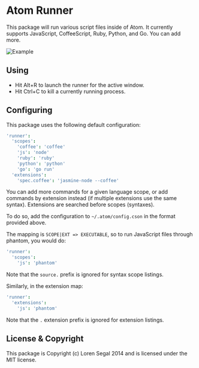 # Atom Runner

This package will run various script files inside of Atom.
It currently supports JavaScript, CoffeeScript, Ruby, Python, and Go. You
can add more.

![Example](http://github.com/lsegal/atom-runner/raw/master/resources/screenshot-1.png)

## Using

* Hit Alt+R to launch the runner for the active window.
* Hit Ctrl+C to kill a currently running process.

## Configuring

This package uses the following default configuration:

```cson
'runner':
  'scopes':
    'coffee': 'coffee'
    'js': 'node'
    'ruby': 'ruby'
    'python': 'python'
    'go': 'go run'
  'extensions':
    'spec.coffee': 'jasmine-node --coffee'
```

You can add more commands for a given language scope, or add commands by
extension instead (if multiple extensions use the same syntax). Extensions
are searched before scopes (syntaxes).

To do so, add the configuration to `~/.atom/config.cson` in the format provided
above.

The mapping is `SCOPE|EXT => EXECUTABLE`, so to run JavaScript files through
phantom, you would do:

```cson
'runner':
  'scopes':
    'js': 'phantom'
```

Note that the `source.` prefix is ignored for syntax scope listings.

Similarly, in the extension map:

```cson
'runner':
  'extensions':
    'js': 'phantom'
```

Note that the `.` extension prefix is ignored for extension listings.

## License & Copyright

This package is Copyright (c) Loren Segal 2014 and is licensed under the MIT
license.
